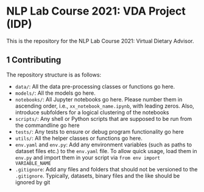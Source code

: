 # NLP Lab Course 2021: VDA Project (IDP)
This is the repository for the NLP Lab Course 2021: Virtual Dietary Advisor.

## 1 Contributing
The repository structure is as follows:
 * `data/`: All the data pre-processing classes or functions go here.
 * `models/`: All the models go here.
 * `notebooks/`: All Jupyter notebooks go here. Please number them in ascending order, i.e., `xx_notebook_name.ipynb`, with leading zeros. Also, introduce subfolders for a logical clustering of the notebooks
 * `scripts/`: Any shell or Python scripts that are supposed to be run from the commandline go here
 * `tests/`: Any tests to ensure or debug program functionality go here
 * `utils/`: All the helper classes or functions go here.
 * `env.yaml` and `env.py`: Add any environment variables (such as paths to dataset files etc.) to the `env.yaml` file. To allow quick usage, load them in `env.py` and import them in your script via `from env import VARIABLE_NAME`
 * `.gitignore`: Add any files and folders that should not be versioned to the `.gitignore`. Typically, datasets, binary files and the like should be ignored by git

